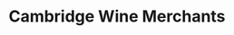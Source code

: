 ---
title: "Cambridge Wine Merchants"
url: /cambridge/cambridge-wine-merchants-bridge-street/
shop: Spirituosen
---